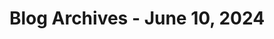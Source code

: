 ---
layout: category
title: "Blog Archives - June 10, 2024" 
category: "year-2024"
lang: en
permalink: '/category/2024/06/10'
path: '/category/2024/06/10'
pagination:
    enabled: true
    category: ["year-2024", "month-06", "day-10"]
    permalink: /page/:num/
    locale: en
---